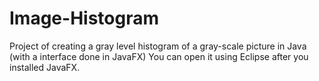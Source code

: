 # Image-Histogram
Project of creating a gray level histogram of a gray-scale picture in Java (with a interface done in JavaFX)
You can open it using Eclipse after you installed JavaFX.
